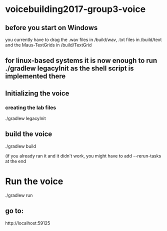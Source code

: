 # voicebuilding2017-group3-voice

## before you start on Windows
you currently have to drag the .wav files in /build/wav, .txt files in /build/text and the Maus-TextGrids in /build/TextGrid

## for linux-based systems it is now enough to run ./gradlew legacyInit as the shell script is implemented there 


## Initializing the voice
### creating the lab files
./gradlew legacyInit

## build the voice
./gradlew build

(if you already ran it and it didn't work, you might have to add --rerun-tasks at the end

# Run the voice 
./gradlew run

## go to:
http://localhost:59125


